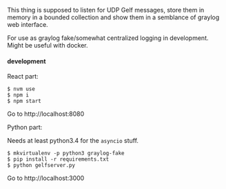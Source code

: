 This thing is supposed to listen for UDP Gelf messages, store them in memory in a bounded collection and show them in a semblance of graylog web interface.

For use as graylog fake/somewhat centralized logging in development. Might be useful with docker.

#### development

React part:

```
$ nvm use
$ npm i
$ npm start
```

Go to http://localhost:8080

Python part:

Needs at least python3.4 for the `asyncio` stuff.
```
$ mkvirtualenv -p python3 graylog-fake
$ pip install -r requirements.txt
$ python gelfserver.py
```

Go to http://localhost:3000
